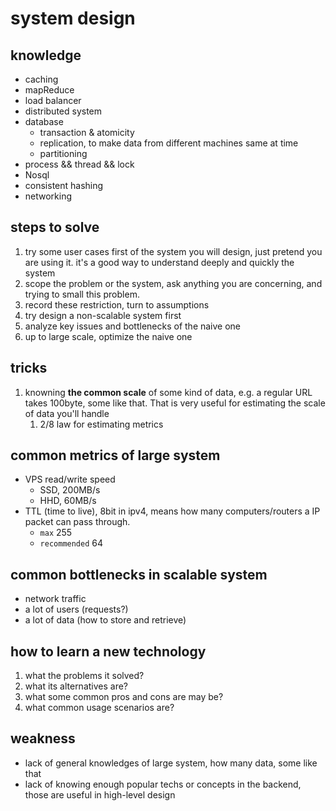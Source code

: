 # system design

## knowledge

- caching
- mapReduce
- load balancer
- distributed system
- database
    - transaction & atomicity
    - replication, to make data from different machines same at time
    - partitioning 
- process && thread && lock
- Nosql
- consistent hashing
- networking

## steps to solve

1. try some user cases first of the system you will design, just pretend you are using it. it's a good way to understand deeply and quickly the system
2. scope the problem or the system, ask anything you are concerning, and trying to small this problem.
3. record these restriction, turn to assumptions
4. try design a non-scalable system first
5. analyze key issues and bottlenecks of the naive one
6. up to large scale, optimize the naive one

## tricks

1. knowning **the common scale** of some kind of data, e.g. a regular URL takes 100byte, some like that. That is very useful for estimating the scale of data you'll handle
    1. 2/8 law for estimating metrics

## common metrics of large system

- VPS read/write speed
    - SSD, 200MB/s
    - HHD, 60MB/s
- TTL (time to live), 8bit in ipv4, means how many computers/routers a IP packet can pass through. 
    - `max` 255
    - `recommended` 64

## common bottlenecks in scalable system

- network traffic
- a lot of users (requests?)
- a lot of data (how to store and retrieve)

## how to learn a new technology

1. what the problems it solved?
2. what its alternatives are?
3. what some common pros and cons are may be?
4. what common usage scenarios are?

## weakness

- lack of general knowledges of large system, how many data, some like that
- lack of knowing enough popular techs or concepts in the backend, those are useful in high-level design